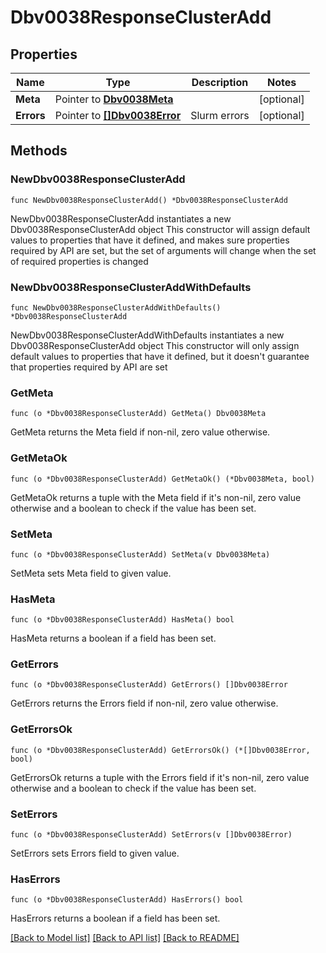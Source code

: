 # Dbv0038ResponseClusterAdd

## Properties

Name | Type | Description | Notes
------------ | ------------- | ------------- | -------------
**Meta** | Pointer to [**Dbv0038Meta**](Dbv0038Meta.md) |  | [optional] 
**Errors** | Pointer to [**[]Dbv0038Error**](Dbv0038Error.md) | Slurm errors | [optional] 

## Methods

### NewDbv0038ResponseClusterAdd

`func NewDbv0038ResponseClusterAdd() *Dbv0038ResponseClusterAdd`

NewDbv0038ResponseClusterAdd instantiates a new Dbv0038ResponseClusterAdd object
This constructor will assign default values to properties that have it defined,
and makes sure properties required by API are set, but the set of arguments
will change when the set of required properties is changed

### NewDbv0038ResponseClusterAddWithDefaults

`func NewDbv0038ResponseClusterAddWithDefaults() *Dbv0038ResponseClusterAdd`

NewDbv0038ResponseClusterAddWithDefaults instantiates a new Dbv0038ResponseClusterAdd object
This constructor will only assign default values to properties that have it defined,
but it doesn't guarantee that properties required by API are set

### GetMeta

`func (o *Dbv0038ResponseClusterAdd) GetMeta() Dbv0038Meta`

GetMeta returns the Meta field if non-nil, zero value otherwise.

### GetMetaOk

`func (o *Dbv0038ResponseClusterAdd) GetMetaOk() (*Dbv0038Meta, bool)`

GetMetaOk returns a tuple with the Meta field if it's non-nil, zero value otherwise
and a boolean to check if the value has been set.

### SetMeta

`func (o *Dbv0038ResponseClusterAdd) SetMeta(v Dbv0038Meta)`

SetMeta sets Meta field to given value.

### HasMeta

`func (o *Dbv0038ResponseClusterAdd) HasMeta() bool`

HasMeta returns a boolean if a field has been set.

### GetErrors

`func (o *Dbv0038ResponseClusterAdd) GetErrors() []Dbv0038Error`

GetErrors returns the Errors field if non-nil, zero value otherwise.

### GetErrorsOk

`func (o *Dbv0038ResponseClusterAdd) GetErrorsOk() (*[]Dbv0038Error, bool)`

GetErrorsOk returns a tuple with the Errors field if it's non-nil, zero value otherwise
and a boolean to check if the value has been set.

### SetErrors

`func (o *Dbv0038ResponseClusterAdd) SetErrors(v []Dbv0038Error)`

SetErrors sets Errors field to given value.

### HasErrors

`func (o *Dbv0038ResponseClusterAdd) HasErrors() bool`

HasErrors returns a boolean if a field has been set.


[[Back to Model list]](../README.md#documentation-for-models) [[Back to API list]](../README.md#documentation-for-api-endpoints) [[Back to README]](../README.md)


